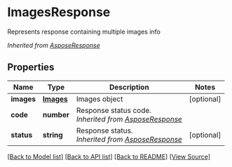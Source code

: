 ﻿# ImagesResponse
Represents response containing multiple images info

*Inherited from [AsposeResponse](AsposeResponse.md)*
## Properties
Name | Type | Description | Notes
------------ | ------------- | ------------- | -------------
**images** | [**Images**](Images.md) | Images object | [optional]
**code** | **number** | Response status code.<br />*Inherited from [AsposeResponse](AsposeResponse.md)* | 
**status** | **string** | Response status.<br />*Inherited from [AsposeResponse](AsposeResponse.md)* | [optional]

[[Back to Model list]](../README.md#documentation-for-models) [[Back to API list]](../README.md#documentation-for-api-endpoints) [[Back to README]](../README.md) [[View Source]](../src/models/imagesResponse.ts)

